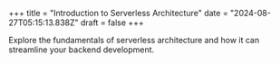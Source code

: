 +++
title = "Introduction to Serverless Architecture"
date = "2024-08-27T05:15:13.838Z"
draft = false
+++

  Explore the fundamentals of serverless architecture and how it can streamline your backend development.
        